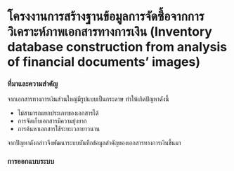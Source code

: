# โครงงานการสร้างฐานข้อมูลการจัดซื้อจากการวิเคราะห์ภาพเอกสารทางการเงิน (Inventory database construction from analysis of financial documents’ images)
### ที่มาและความสำคัญ
จากเอกสารทางการเงินส่วนใหญ่มีรูปแบบเป็นกระดาษ ทำให้เกิดปัญหาดังนี้
   - ไม่สามารถแยกประเภทของเอกสารได้
   - การจัดเก็บเอกสารมีความยุ่งยาก
   - การค้นหาเอกสารใช้ระยะเวลายาวนาน

จากปัญหาดังกล่าวจึงพัฒนาระบบบันทึกข้อมูลสำคัญของเอกสารทางการเงินขึ้นมา

### การออกแบบระบบ
